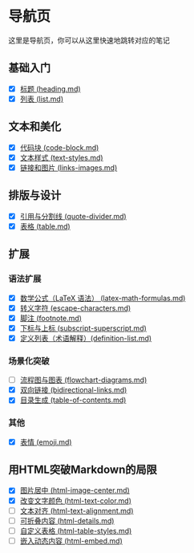 # 导航页
这里是导航页，你可以从这里快速地跳转对应的笔记

## 基础入门
- [x] [标题 (heading.md)](heading.md)
- [x] [列表 (list.md)](list.md)

## 文本和美化
- [x] [代码块 (code-block.md)](code-block.md)
- [x] [文本样式 (text-styles.md)](text-styles.md)
- [x] [链接和图片 (links-images.md)](links-images.md)

## 排版与设计
- [x] [引用与分割线 (quote-divider.md)](quote-divider.md)
- [x] [表格 (table.md)](table.md)

## 扩展
### 语法扩展
- [x] [数学公式（LaTeX 语法） (latex-math-formulas.md)](latex-math-formulas.md)
- [x] [转义字符 (escape-characters.md)](escape-characters.md)
- [x] [脚注 (footnote.md)](footnote.md) 
- [x] [下标与上标 (subscript-superscript.md)](subscript-superscript.md)  
- [x] [定义列表（术语解释）(definition-list.md)](definition-list.md)  

### 场景化突破  
- [ ] [流程图与图表 (flowchart-diagrams.md)](flowchart-diagrams.md)
- [x] [双向链接 (bidirectional-links.md)](bidirectional-links.md) 
- [x] [目录生成 (table-of-contents.md)](table-of-contents.md)

### 其他
- [x] [表情 (emoji.md)](emoji.md)

## 用HTML突破Markdown的局限
- [x] [图片居中 (html-image-center.md)](html-image-center.md)
- [x] [改变文字颜色 (html-text-color.md)](html-text-color.md)
- [ ] [文本对齐 (html-text-alignment.md)](html-text-alignment.md	)
- [ ] [可折叠内容 (html-details.md)](html-details.md)
- [ ] [自定义表格 (html-table-styles.md)](html-table-styles.md)
- [ ] [嵌入动态内容 (html-embed.md)](html-embed.md)
